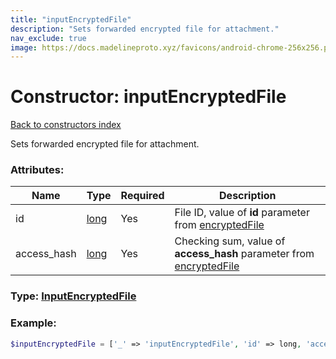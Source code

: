 ```yaml
---
title: "inputEncryptedFile"
description: "Sets forwarded encrypted file for attachment."
nav_exclude: true
image: https://docs.madelineproto.xyz/favicons/android-chrome-256x256.png
---
```

# Constructor: inputEncryptedFile  
[Back to constructors index](/API_docs/constructors/index.html)



Sets forwarded encrypted file for attachment.

### Attributes:

| Name     |    Type       | Required | Description |
|----------|---------------|----------|-------------|
|id|[long](/API_docs/types/long.html) | Yes|File ID, value of **id** parameter from [encryptedFile](../constructors/encryptedFile.html)|
|access\_hash|[long](/API_docs/types/long.html) | Yes|Checking sum, value of **access\_hash** parameter from [encryptedFile](../constructors/encryptedFile.html)|



### Type: [InputEncryptedFile](/API_docs/types/InputEncryptedFile.html)


### Example:

```php
$inputEncryptedFile = ['_' => 'inputEncryptedFile', 'id' => long, 'access_hash' => long];
```  
